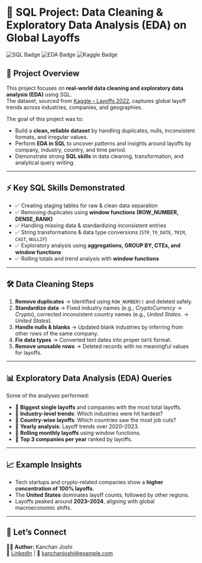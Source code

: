 # 🚀 SQL Project: Data Cleaning & Exploratory Data Analysis (EDA) on Global Layoffs  

![SQL Badge](https://img.shields.io/badge/SQL-Data--Cleaning-blue) ![EDA Badge](https://img.shields.io/badge/EDA-Exploratory--Analysis-orange) ![Kaggle Badge](https://img.shields.io/badge/Dataset-Kaggle-green)  

## 📌 Project Overview  
This project focuses on **real-world data cleaning and exploratory data analysis (EDA)** using SQL.  
The dataset, sourced from [Kaggle – Layoffs 2022](https://www.kaggle.com/datasets/swaptr/layoffs-2022), captures global layoff trends across industries, companies, and geographies.  

The goal of this project was to:  
- Build a **clean, reliable dataset** by handling duplicates, nulls, inconsistent formats, and irregular values.  
- Perform **EDA in SQL** to uncover patterns and insights around layoffs by company, industry, country, and time period.  
- Demonstrate strong **SQL skills** in data cleaning, transformation, and analytical query writing.  

---

## ⚡ Key SQL Skills Demonstrated  
- ✅ Creating staging tables for raw & clean data separation  
- ✅ Removing duplicates using **window functions (ROW_NUMBER, DENSE_RANK)**  
- ✅ Handling missing data & standardizing inconsistent entries  
- ✅ String transformations & data type conversions (`STR_TO_DATE`, `TRIM`, `CAST`, `NULLIF`)  
- ✅ Exploratory analysis using **aggregations, GROUP BY, CTEs, and window functions**  
- ✅ Rolling totals and trend analysis with **window functions**  

---

## 🛠️ Data Cleaning Steps  
1. **Remove duplicates** → Identified using `ROW_NUMBER()` and deleted safely.  
2. **Standardize data** → Fixed industry names (e.g., *CryptoCurrency → Crypto*), corrected inconsistent country names (e.g., *United States.* → *United States*).  
3. **Handle nulls & blanks** → Updated blank industries by inferring from other rows of the same company.  
4. **Fix data types** → Converted text dates into proper `DATE` format.  
5. **Remove unusable rows** → Deleted records with no meaningful values for layoffs.  

---

## 📊 Exploratory Data Analysis (EDA) Queries  
Some of the analyses performed:  
- 🔹 **Biggest single layoffs** and companies with the most total layoffs.  
- 🔹 **Industry-level trends**: Which industries were hit hardest?  
- 🔹 **Country-wise layoffs**: Which countries saw the most job cuts?  
- 🔹 **Yearly analysis**: Layoff trends over 2020–2023.  
- 🔹 **Rolling monthly layoffs** using window functions.  
- 🔹 **Top 3 companies per year** ranked by layoffs.  

---

## 📈 Example Insights  
- Tech startups and crypto-related companies show a **higher concentration of 100% layoffs**.  
- The **United States** dominates layoff counts, followed by other regions.  
- Layoffs peaked around **2023–2024**, aligning with global macroeconomic shifts.  

---
## 🤝 Let’s Connect  
👩‍💻 **Author:** Kanchan Joshi  
🔗 [LinkedIn](https://www.linkedin.com/in/kanchan101/) | 📧 kanchanjoshi@example.com

